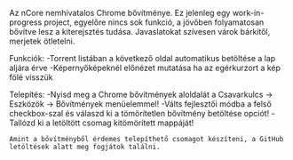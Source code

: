 Az nCore nemhivatalos Chrome bővítménye. Ez jelenleg egy work-in-progress project, egyelőre nincs sok funkció, a jövőben folyamatosan bővítve lesz a kiterejsztés tudása. Javaslatokat szívesen várok bárkitől, merjetek ötletelni.

Funkciók:
	-Torrent listában a következő oldal automatikus betöltése a lap aljára érve
	-Képernyőképeknél előnézet mutatása ha az egérkurzort a kép fölé visszük

Telepítés:
	-Nyisd meg a Chrome bővítmények aloldalát a Csavarkulcs -> Eszközök -> Bővítmények menüelemmel!
	-Válts fejlesztői módba a felső checkbox-szal és válaszd ki a tömörítetlen bővítmény betöltése opciót!
	-Tallózd ki a letöltött csomag kitömörített mappáját!

	Amint a bővítményből érdemes telepíthető csomagot készíteni, a GitHub letöltések alatt meg fogjátok találni.